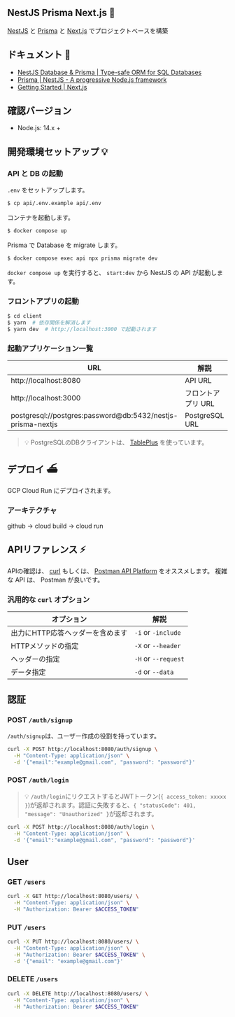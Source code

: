 ## NestJS Prisma Next.js 🚅

[NestJS](https://nestjs.com/) と [Prisma](https://www.prisma.io/) と [Next.js](https://nextjs.org/) でプロジェクトベースを構築

## ドキュメント 📃

- [NestJS Database & Prisma | Type-safe ORM for SQL Databases](https://www.prisma.io/nestjs)
- [Prisma | NestJS - A progressive Node.js framework](https://docs.nestjs.com/recipes/prisma#prisma)
- [Getting Started \| Next\.js](https://nextjs.org/docs/getting-started)

## 確認バージョン

- Node.js: 14.x +

## 開発環境セットアップ 💡

### API と DB の起動

`.env` をセットアップします。

``` bash
$ cp api/.env.example api/.env
```

コンテナを起動します。

```bash
$ docker compose up
```

Prisma で Database を migrate します。

``` bash
$ docker compose exec api npx prisma migrate dev
```

`docker compose up` を実行すると、 `start:dev` から NestJS の API が起動します。

### フロントアプリの起動

``` bash
$ cd client
$ yarn  # 依存関係を解消します
$ yarn dev  # http://localhost:3000 で起動されます
```

### 起動アプリケーション一覧

|URL|解説|
|---|---|
|http://localhost:8080|API URL|
|http://localhost:3000|フロントアプリ URL|
|postgresql://postgres:password@db:5432/nestjs-prisma-nextjs|PostgreSQL URL|

> 💡 PostgreSQLのDBクライアントは、 [TablePlus](https://tableplus.com/) を使っています。

## デプロイ ⛴

GCP Cloud Run にデプロイされます。

### アーキテクチャ

github -> cloud build -> cloud run

## APIリファレンス ⚡️

APIの確認は、 [curl](https://curl.se/docs/manpage.html) もしくは、 [Postman API Platform](https://www.postman.com/) をオススメします。
複雑な API は、 Postman が良いです。

### 汎用的な `curl` オプション

|オプション|解説|
|---|---|
|出力にHTTP応答ヘッダーを含めます|`-i` or `-include`|
|HTTPメソッドの指定|`-X` or `--header`|
|ヘッダーの指定|`-H` or `--request`|
|データ指定|`-d` or `--data`|

## 認証

### POST  `/auth/signup`

`/auth/signup`は、ユーザー作成の役割を持っています。

```bash
curl -X POST http://localhost:8080/auth/signup \
  -H "Content-Type: application/json" \
  -d '{"email":"example@gmail.com", "password": "password"}'
```

### POST  `/auth/login`

> 💡 `/auth/login`にリクエストするとJWTトークン(`{ access_token: xxxxx }`)が返却されます。認証に失敗すると、`{ "statusCode": 401, "message": "Unauthorized" }`が返却されます。

```bash
curl -X POST http://localhost:8080/auth/login \
  -H "Content-Type: application/json" \
  -d '{"email":"example@gmail.com", "password": "password"}'
```

## User 

### GET `/users`

```bash
curl -X GET http://localhost:8080/users/ \
  -H "Content-Type: application/json" \
  -H "Authorization: Bearer $ACCESS_TOKEN"
```

### PUT `/users`

```bash
curl -X PUT http://localhost:8080/users/ \
  -H "Content-Type: application/json" \
  -H "Authorization: Bearer $ACCESS_TOKEN" \
  -d '{"email": "example@gmail.com"}'
```

### DELETE `/users`

```bash
curl -X DELETE http://localhost:8080/users/ \
  -H "Content-Type: application/json" \
  -H "Authorization: Bearer $ACCESS_TOKEN"
```

